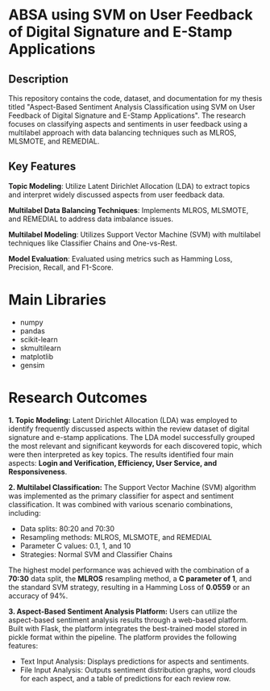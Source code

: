 # ABSA using SVM on User Feedback of Digital Signature and E-Stamp Applications
## Description
This repository contains the code, dataset, and documentation for my thesis titled "Aspect-Based Sentiment Analysis Classification using SVM on User Feedback of Digital Signature and E-Stamp Applications". The research focuses on classifying aspects and sentiments in user feedback using a multilabel approach with data balancing techniques such as MLROS, MLSMOTE, and REMEDIAL.
## Key Features
**Topic Modeling**: Utilize Latent Dirichlet Allocation (LDA) to extract topics and interpret widely discussed aspects from user feedback data.

**Multilabel Data Balancing Techniques**: Implements MLROS, MLSMOTE, and REMEDIAL to address data imbalance issues.

**Multilabel Modeling**: Utilizes Support Vector Machine (SVM) with multilabel techniques like Classifier Chains and One-vs-Rest.

**Model Evaluation**: Evaluated using metrics such as Hamming Loss, Precision, Recall, and F1-Score.
# Main Libraries
* numpy
* pandas
* scikit-learn
* skmultilearn
* matplotlib
* gensim
# Research Outcomes
**1. Topic Modeling:**
Latent Dirichlet Allocation (LDA) was employed to identify frequently discussed aspects within the review dataset of digital signature and e-stamp applications. The LDA model successfully grouped the most relevant and significant keywords for each discovered topic, which were then interpreted as key topics. The results identified four main aspects: **Login and Verification, Efficiency, User Service, and Responsiveness**.

**2. Multilabel Classification:**
The Support Vector Machine (SVM) algorithm was implemented as the primary classifier for aspect and sentiment classification. It was combined with various scenario combinations, including:

* Data splits: 80:20 and 70:30
* Resampling methods: MLROS, MLSMOTE, and REMEDIAL
* Parameter C values: 0.1, 1, and 10
* Strategies: Normal SVM and Classifier Chains

The highest model performance was achieved with the combination of a **70:30** data split, the **MLROS** resampling method, a **C parameter of 1**, and the standard SVM strategy, resulting in a Hamming Loss of **0.0559** or an accuracy of 94%.

**3. Aspect-Based Sentiment Analysis Platform:**
Users can utilize the aspect-based sentiment analysis results through a web-based platform. Built with Flask, the platform integrates the best-trained model stored in pickle format within the pipeline. The platform provides the following features:

* Text Input Analysis: Displays predictions for aspects and sentiments.
* File Input Analysis: Outputs sentiment distribution graphs, word clouds for each aspect, and a table of predictions for each review row.
